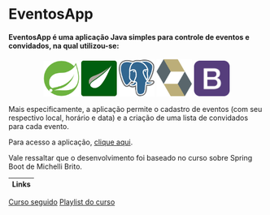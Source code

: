 # EventosApp
#### EventosApp é uma aplicação Java simples para controle de eventos e convidados, na qual utilizou-se:

<p align="center">
    <img src=/src/main/resources/static/image/spring_boot.png width="70" title="Spring Boot">
    <img src=/src/main/resources/static/image/thymeleaf.png width="70" title="Thymeleaf">
    <img src=/src/main/resources/static/image/postgresql.png width="70" title="PostgreSQL">
    <img src=/src/main/resources/static/image/hibernate.png width="70" title="Hibernate">
    <img src=/src/main/resources/static/image/bootstrap.png width="70" title="Bootstrap">
</p>

Mais especificamente, a aplicação permite o cadastro de eventos (com seu respectivo local, horário e data) e a criação de uma lista de convidados para cada evento.

Para acesso a aplicação, [clique aqui](http://web-eventos.herokuapp.com/).

Vale ressaltar que o desenvolvimento foi baseado no curso sobre Spring Boot de Michelli Brito.

Links |
:------------: |
[Curso seguido](https://github.com/MichelliBrito/cursospringboot)
[Playlist do curso](https://www.youtube.com/watch?v=OHn1jLHGptw&list=PL8iIphQOyG-DHLpEx1TPItqJamy08fs1D)
